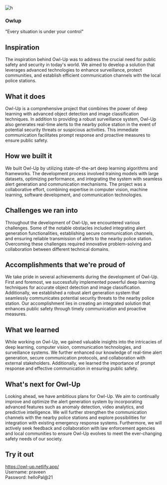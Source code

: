 ![h](https://github.com/navanee-2003/OwlUp/assets/115069346/930a2950-0b64-4f0c-b738-2ceb25c14a72)

### **Owlup**
"Every situation is under your control"
## Inspiration
The inspiration behind Owl-Up was to address the crucial need for public safety and security in today's world. We aimed to develop a solution that leverages advanced technologies to enhance surveillance, protect communities, and establish efficient communication channels with the local police stations.

## What it does
Owl-Up is a comprehensive project that combines the power of deep learning with advanced object detection and image classification techniques. In addition to providing a robust surveillance system, Owl-Up also generates real-time alerts to the nearby police station in the event of potential security threats or suspicious activities. This immediate communication facilitates prompt response and proactive measures to ensure public safety.

## How we built it
We built Owl-Up by utilizing state-of-the-art deep learning algorithms and frameworks. The development process involved training models with large datasets, optimizing performance, and integrating the system with seamless alert generation and communication mechanisms. The project was a collaborative effort, combining expertise in computer vision, machine learning, software development, and communication technologies.

## Challenges we ran into
Throughout the development of Owl-Up, we encountered various challenges. Some of the notable obstacles included integrating alert generation functionalities, establishing secure communication channels, and ensuring reliable transmission of alerts to the nearby police station. Overcoming these challenges required innovative problem-solving and collaboration between different technical domains.

## Accomplishments that we're proud of
We take pride in several achievements during the development of Owl-Up. First and foremost, we successfully implemented powerful deep learning techniques for accurate object detection and image classification. Additionally, we established a robust alert generation system that seamlessly communicates potential security threats to the nearby police station. Our accomplishment lies in creating an integrated solution that enhances public safety through timely communication and proactive measures.

## What we learned
While working on Owl-Up, we gained valuable insights into the intricacies of deep learning, computer vision, communication technologies, and surveillance systems. We further enhanced our knowledge of real-time alert generation, secure communication protocols, and collaboration with external stakeholders. Additionally, we learned the importance of prompt response and effective communication in ensuring public safety.

## What's next for Owl-Up
Looking ahead, we have ambitious plans for Owl-Up. We aim to continually improve and optimize the alert generation system by incorporating advanced features such as anomaly detection, video analytics, and predictive intelligence. We will further strengthen the communication channels with the nearby police stations and explore possibilities for integration with existing emergency response systems. Furthermore, we will actively seek feedback and collaboration with law enforcement agencies and local communities to ensure Owl-Up evolves to meet the ever-changing safety needs of our society.

## Try it out
https://owl-up.netlify.app/    
Username: praveen    
Password: helloPal@21    
